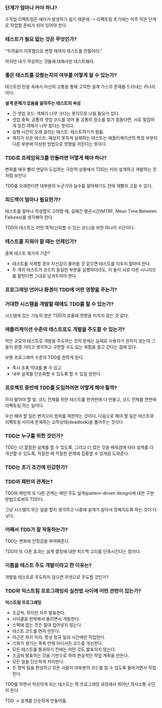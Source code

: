 ### 단계가 얼마나 커야 하나?
수작업 리팩토링은 에러가 발생하기 쉽기 때문에 -> 리팩토링 초기에는 아주 작은 단계로 작업할 준비가 되어 있어야 한다.

### 테스트가 필요 없는 것은 무엇인가?
"두려움이 지루함으로 변할 때까지 테스트를 만들어라."

하지만 내가 작성하는 것들에 대해서만 테스트해라.

### 좋은 테스트를 갖췄는지의 여부를 어떻게 알 수 있는가?
테스트란 탄광 속에서 자신의 고통을 통해 고약한 설계 가스의 존재를 드러내는 카나리아다.

**설계 문제가 있음을 알려주는 테스트의 속성**
- 긴 셋업 코드: 객체가 너무 크다는 뜻이므로 나뉠 필요가 있다.
- 셋업 중독: 공통의 셋업 코드를 넣어 둘 공통의 장소를 찾기 힘들다면, 서로 밀접하게 엉킨 객체가 너무 많다는 뜻이다.
- 실행 시간이 오래 걸리는 테스트: 테스트하기가 힘듦.
- 깨지기 쉬운 테스트: 예상치 못하게 실패하는 테스트는 애플리케이션의 특정 부분이 다른 부분에 이상한 방법으로 영향을 끼친다는 뜻이다.

### TDD로 프레임워크를 만들려면 어떻게 해야 하나?
변화를 매우 빨리 연달아 도입하는 극한적 상황에서 TDD는 미리 설계하고 개발하는 것처럼 보인다.

TDD를 오래한다면 대부분의 누군가의 실수를 알아채기도 전에 재빨리 고칠 수 있다.

### 피드백이 얼마나 필요한가?
테스트를 얼마나 작성할지 고려할 때, 실패간 평균시간(MTBF, Mean Time Between Failures)를 생각해야 한다.

TDD의 테스트는 어떤 목적(신뢰할 수 있는 코드)을 위한 하나의 수단이다.

### 테스트를 지워야 할 때는 언제인가?
중복 테스트 제거의 기준?
- 테스트를 삭제할 경우 자신감이 줄어들 것 같으면 테스트를 지우지 말아야 한다.
- 두 개의 테스트가 코드의 동일한 부분을 실행하더라도, 이 둘이 서로 다른 시나리오를 말한다면 그대로 남겨두어야 한다.

### 프로그래밍 언어나 환경이 TDD에 어떤 영향을 주는가?

### 거대한 시스템을 개발할 때에도 TDD를 할 수 있는가?
시스템에 있는 기능의 양은 TDD의 효율에 영향을 미치지 않는 것 같다.

### 애플리케이션 수준의 테스트로도 개발을 주도할 수 있는가?
작은 규모의 테스트로 개발을 주도하는 것의 문제는 실제로 사용자가 원하지 않는데 그들이 원할 거라고 생각하고 구현할 수도 있는 위험을 끌고 간다는 점에 있다.

보통 프로그래머 수준의 TDD를 원하게 된다.
- 즉시 초록 막대를 볼 수 있고
- 내부 설계를 단순화할 수 있도록 할 수 있길 원한다.

### 프로젝트 중반에 TDD를 도입하려면 어떻게 해야 할까?
하지 말아야 할 일.
코드 전체를 위한 테스트를 한꺼번에 다 만들고, 코드 전체를 한번에 리팩토링 하는 일이다.

우선 해야 할 일은 변겨으이 범위를 제한하는 것이다.
다음으로 해야 할 일은 테스트와 리팩토링 사이에 존재하는 교착상태(deadlock)을 풀어주는 것이다.

### TDD는 누구를 위한 것인가?
TDD는 더 깔끔한 설계를 할 수 있도록, 그리고 더 많은 것을 배워감에 따라 설계를 더 개선할 수 있도록, 적절한 때 적절한 문제에 집중할 수 있게끔 도와준다.

### TDD는 초기 조건에 민감한가?

### TDD와 패턴의 관계는?
TDD와 패턴의 또 다른 관계는 패턴 주도 설계(pattern-driven design)에 대한 구현 방법으로써의 TDD다.

그냥 시스템이 무슨 일을 할지 생각하고 나중에 설계가 알아서 정해지도록 하는 것이 더 낫다.

### 어째서 TDD가 잘 작동하는가?
TDD는 변화에 안정감을 부여해준다.

TDD의 또 다른 효과는 설계 결정에 대한 피드백 고리를 단축시킨다는 점이다.

### 이름을 테스트 주도 개발이라고 한 이유는?
개발을 테스트로 주도하지 않으면 무엇으로 주도할 것인가?

### TDD와 익스트림 프로그래밍의 실천법 사이에 어떤 관련이 있는가?
**익스트림 프로그래밍**
- 조금씩, 하지만 자주 발표한다.
- 사이클을 반복해서 돌리면서 개발한다.
- 스펙에 없는 것은 절대 집어넣지 않는다.
- 테스트 코드를 먼저 만든다.
- 야근은 하지 마라. 항상 정규 일과 시간에만 작업한다.
- 기회가 생기는 족족 언제 어디서든 코드를 개선한다.
- 모든 테스트를 통과하기 전에는 어떤 것도 발표하지 않는다.
- 조금씩 발표하는 것을 기반으로 하여 현실적인 작업 계획을 만든다.
- 모든 일을 단순하게 처리한다.
- 두 명씩 팀을 편성하고 모든 사람이 대부분의 코드를 알 수 있도록 돌아가면서 작업한다.


TDD를 하면서 작성하게 되는 테스트는 짝 프로그래밍 과정에서 뛰어난 의사소통 수단이 된다.

TDD -> 설계를 단순하게 만들어줌.

